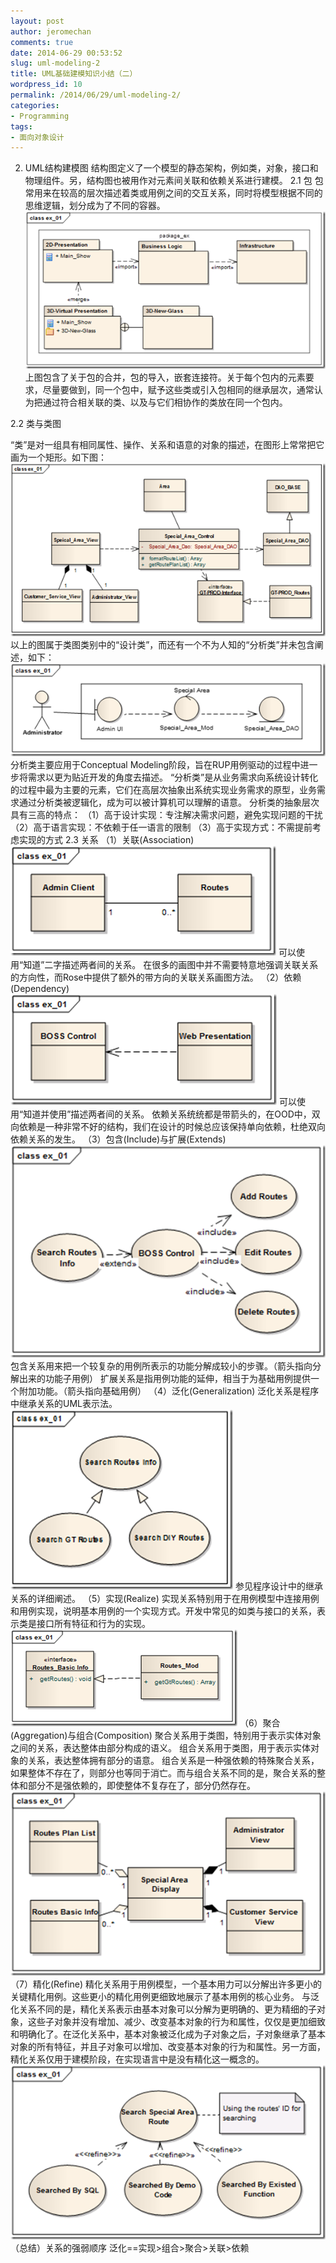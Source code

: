 ```yaml
---
layout: post
author: jeromechan
comments: true
date: 2014-06-29 00:53:52
slug: uml-modeling-2
title: UML基础建模知识小结（二）
wordpress_id: 10
permalink: /2014/06/29/uml-modeling-2/
categories:
- Programming
tags:
- 面向对象设计
---
```


2. UML结构建模图
结构图定义了一个模型的静态架构，例如类，对象，接口和物理组件。另，结构图也被用作对元素间关联和依赖关系进行建模。
2.1 包
包常用来在较高的层次描述着类或用例之间的交互关系，同时将模型根据不同的思维逻辑，划分成为了不同的容器。
[![image](/images/2014-06-29-uml-modeling-2/image_thumb.png)](/images/2014-06-29-uml-modeling-2/image.png)
上图包含了关于包的合并，包的导入，嵌套连接符。关于每个包内的元素要求，尽量要做到，同一个包中，赋予这些类或引入包相同的继承层次，通常认为把通过符合相关联的类、以及与它们相协作的类放在同一个包内。
<!-- more -->2.2 类与类图
“类”是对一组具有相同属性、操作、关系和语意的对象的描述，在图形上常常把它画为一个矩形。如下图：
[![image](/images/2014-06-29-uml-modeling-2/image_thumb1.png)](/images/2014-06-29-uml-modeling-2/image1.png)
以上的图属于类图类别中的“设计类”，而还有一个不为人知的“分析类”并未包含阐述，如下：
[![image](/images/2014-06-29-uml-modeling-2/image_thumb2.png)](/images/2014-06-29-uml-modeling-2/image2.png)
分析类主要应用于Conceptual Modeling阶段，旨在RUP用例驱动的过程中进一步将需求以更为贴近开发的角度去描述。
“分析类”是从业务需求向系统设计转化的过程中最为主要的元素，它们在高层次抽象出系统实现业务需求的原型，业务需求通过分析类被逻辑化，成为可以被计算机可以理解的语意。
分析类的抽象层次具有三高的特点：
（1）高于设计实现：专注解决需求问题，避免实现问题的干扰
（2）高于语言实现：不依赖于任一语言的限制
（3）高于实现方式：不需提前考虑实现的方式
2.3 关系
（1）关联(Association)
[![image](/images/2014-06-29-uml-modeling-2/image_thumb3.png)](/images/2014-06-29-uml-modeling-2/image3.png)
可以使用“知道”二字描述两者间的关系。
在很多的画图中并不需要特意地强调关联关系的方向性，而Rose中提供了额外的带方向的关联关系画图方法。
（2）依赖(Dependency)
[![image](/images/2014-06-29-uml-modeling-2/image_thumb4.png)](/images/2014-06-29-uml-modeling-2/image4.png)
可以使用“知道并使用”描述两者间的关系。
依赖关系统统都是带箭头的，在OOD中，双向依赖是一种非常不好的结构，我们在设计的时候总应该保持单向依赖，杜绝双向依赖关系的发生。
（3）包含(Include)与扩展(Extends)
[![image](/images/2014-06-29-uml-modeling-2/image_thumb5.png)](/images/2014-06-29-uml-modeling-2/image5.png)
包含关系用来把一个较复杂的用例所表示的功能分解成较小的步骤。（箭头指向分解出来的功能子用例）
扩展关系是指用例功能的延伸，相当于为基础用例提供一个附加功能。（箭头指向基础用例）
（4）泛化(Generalization)
泛化关系是程序中继承关系的UML表示法。
[![image](/images/2014-06-29-uml-modeling-2/image_thumb6.png)](/images/2014-06-29-uml-modeling-2/image6.png)
参见程序设计中的继承关系的详细阐述。
（5）实现(Realize)
实现关系特别用于在用例模型中连接用例和用例实现，说明基本用例的一个实现方式。开发中常见的如类与接口的关系，表示类是接口所有特征和行为的实现。
[![image](/images/2014-06-29-uml-modeling-2/image_thumb7.png)](/images/2014-06-29-uml-modeling-2/image7.png)
（6）聚合(Aggregation)与组合(Composition)
聚合关系用于类图，特别用于表示实体对象之间的关系，表达整体由部分构成的语义。
组合关系用于类图，用于表示实体对象的关系，表达整体拥有部分的语意。
组合关系是一种强依赖的特殊聚合关系，如果整体不存在了，则部分也等同于消亡。而与组合关系不同的是，聚合关系的整体和部分不是强依赖的，即使整体不复存在了，部分仍然存在。
[![image](/images/2014-06-29-uml-modeling-2/image_thumb8.png)](/images/2014-06-29-uml-modeling-2/image8.png)
（7）精化(Refine)
精化关系用于用例模型，一个基本用力可以分解出许多更小的关键精化用例。这些更小的精化用例更细致地展示了基本用例的核心业务。
与泛化关系不同的是，精化关系表示由基本对象可以分解为更明确的、更为精细的子对象，这些子对象并没有增加、减少、改变基本对象的行为和属性，仅仅是更加细致和明确化了。在泛化关系中，基本对象被泛化成为子对象之后，子对象继承了基本对象的所有特征，并且子对象可以增加、改变基本对象的行为和属性。另一方面，精化关系仅用于建模阶段，在实现语言中是没有精化这一概念的。
[![image](/images/2014-06-29-uml-modeling-2/image_thumb9.png)](/images/2014-06-29-uml-modeling-2/image9.png)
（总结）关系的强弱顺序
泛化==实现>组合>聚合>关联>依赖

